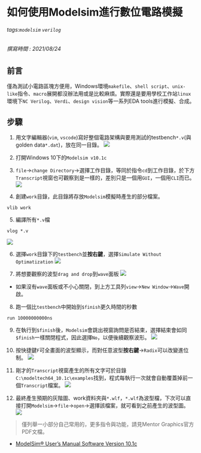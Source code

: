 # 如何使用Modelsim進行數位電路模擬
###### tags:`modelsim` `verilog`
###### 撰寫時間 : 2021/08/24

## 前言
僅為測試小電路區塊方便用，Windows環境`makefile`、`shell script`、`unix-like`指令、`macro`展開都沒辦法用或是比較麻煩。實際還是要用學校工作站`linux`環境下`NC Verilog`、`Verdi`、`design vision`等一系列EDA tools進行模擬、合成。

## 步驟
1. 用文字編輯器(`vim`, `vscode`)寫好整個電路架構與要用測試的testbench`*.v`(與golden data`*.dat`)，放在同一目錄。
![](https://i.imgur.com/NuPHDmw.png)

2. 打開Windows 10下的`Modelsim v10.1c`

3. `file`->`change Directory`->選擇工作目錄，等同於指令`cd`到工作目錄，於下方`Transcript`視窗也可觀察到是一樣的，差別只是一個用`GUI`，一個用`CLI`而已。
![](https://i.imgur.com/bDW24TZ.gif)

4. 創建`work`目錄，此目錄將存放`Modelsim`模擬時產生的部分檔案。
```
vlib work
```

5. 編譯所有`*.v`檔
```
vlog *.v
```
![](https://i.imgur.com/nFihban.gif)

6. 選擇`work`目錄下的`testbench`並**按右鍵**，選擇`Simulate Without Optimatization`
![](https://i.imgur.com/p52lpb3.gif)

7. 將想要觀察的波型`drag and drop`到`wave`面板
![](https://i.imgur.com/uOBAdHC.gif)

- 如果沒有`wave`面板或不小心關閉，到上方工具列`view`->`New Window`->`Wave`開啟。

8. 跑一個比`testbench`中開始到`$finish`更久時間的秒數
```
run 10000000000ns
```
9. 在執行到`$finish`後，`Modelsim`會跳出視窗詢問是否結束，選擇結束會如同`$finish`一樣關閉程式，因此選擇`No`，以便後續觀察波形。
![](https://i.imgur.com/9m4Bdug.gif)

10. 按快捷鍵`F`可全畫面的波型顯示，而對任意波型**按右鍵**->`Radix`可以改變進位制。
![](https://i.imgur.com/LYAQ2t5.png)

11. 剛才的`Transcript`視窗產生的所有文字可於目錄`C:\modeltech64_10.1c\examples`找到，程式每執行一次就會自動覆蓋掉前一個`Transcript`檔案。
![](https://i.imgur.com/I66ruuz.png)

12. 最終產生預期的灰階圖、work資料夾與`*.wlf`，`*.wlf`為波型檔，下次可以直接打開`Modelsim`->`file`->`open`->選擇該檔案，就可看到之前產生的波型圖。
![](https://i.imgur.com/TOAiX2K.png)

> 僅列舉一小部分自己常用的，更多指令與功能，請見Mentor Graphics官方PDF文檔。
- [ModelSim® User’s Manual Software Version 10.1c](https://www.microsemi.com/document-portal/doc_view/131619-modelsim-user) 

